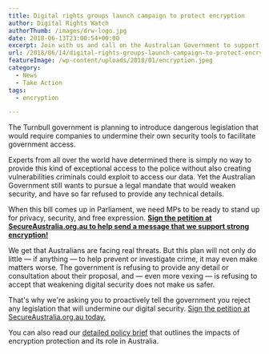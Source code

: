 ```yaml
---
title: Digital rights groups launch campaign to protect encryption
author: Digital Rights Watch
authorThumb: /images/drw-logo.jpg
date: 2018-06-13T23:00:54+00:00
excerpt: Join with us and call on the Australian Government to support encryption and to reject any moves to undermine the security of our digital infrastructure.
url: /2018/06/14/digital-rights-groups-launch-campaign-to-protect-encryption/
featureImage: /wp-content/uploads/2018/01/encryption.jpeg
category:
  - News
  - Take Action
tags:
  - encryption

---
```

The Turnbull government is planning to introduce dangerous legislation that would require companies to undermine their own security tools to facilitate government access.

Experts from all over the world have determined there is simply no way to provide this kind of exceptional access to the police without also creating vulnerabilities criminals could exploit to access our data. Yet the Australian Government still wants to pursue a legal mandate that would weaken security, and have so far refused to provide any technical details.

When this bill comes up in Parliament, we need MPs to be ready to stand up for privacy, security, and free expression. <a href="https://www.secureaustralia.org.au/?utm_source=DRWaus" target="_blank" rel="noopener"><strong>Sign the petition at SecureAustralia.org.au to help send a message that we support strong encryption!</strong></a>

We get that Australians are facing real threats. But this plan will not only do little — if anything — to help prevent or investigate crime, it may even make matters worse. The government is refusing to provide any detail or consultation about their proposal, and — even more vexing — is refusing to accept that weakening digital security does not make us safer.

That's why we're asking you to proactively tell the government you reject any legislation that will undermine our digital security. <a href="https://www.secureaustralia.org.au/?utm_source=DRWaus" target="_blank" rel="noopener">Sign the petition at SecureAustralia.org.au today. </a>

You can also read our [detailed policy brief][1] that outlines the impacts of encryption protection and its role in Australia.

 [1]: /wp-content/uploads/2018/01/Crypto-Australia-Memo.pdf
